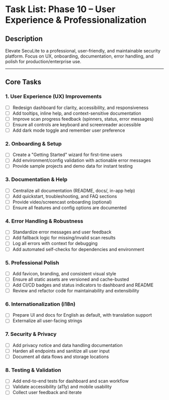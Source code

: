 # Task List: Phase 10 – User Experience & Professionalization

## Description
Elevate SecuLite to a professional, user-friendly, and maintainable security platform. Focus on UX, onboarding, documentation, error handling, and polish for production/enterprise use.

---

## Core Tasks

### 1. User Experience (UX) Improvements
- [ ] Redesign dashboard for clarity, accessibility, and responsiveness
- [ ] Add tooltips, inline help, and context-sensitive documentation
- [ ] Improve scan progress feedback (spinners, status, error messages)
- [ ] Ensure all controls are keyboard and screenreader accessible
- [ ] Add dark mode toggle and remember user preference

### 2. Onboarding & Setup
- [ ] Create a "Getting Started" wizard for first-time users
- [ ] Add environment/config validation with actionable error messages
- [ ] Provide sample projects and demo data for instant testing

### 3. Documentation & Help
- [ ] Centralize all documentation (README, docs/, in-app help)
- [ ] Add quickstart, troubleshooting, and FAQ sections
- [ ] Provide video/screencast onboarding (optional)
- [ ] Ensure all features and config options are documented

### 4. Error Handling & Robustness
- [ ] Standardize error messages and user feedback
- [ ] Add fallback logic for missing/invalid scan results
- [ ] Log all errors with context for debugging
- [ ] Add automated self-checks for dependencies and environment

### 5. Professional Polish
- [ ] Add favicon, branding, and consistent visual style
- [ ] Ensure all static assets are versioned and cache-busted
- [ ] Add CI/CD badges and status indicators to dashboard and README
- [ ] Review and refactor code for maintainability and extensibility

### 6. Internationalization (i18n)
- [ ] Prepare UI and docs for English as default, with translation support
- [ ] Externalize all user-facing strings

### 7. Security & Privacy
- [ ] Add privacy notice and data handling documentation
- [ ] Harden all endpoints and sanitize all user input
- [ ] Document all data flows and storage locations

### 8. Testing & Validation
- [ ] Add end-to-end tests for dashboard and scan workflow
- [ ] Validate accessibility (a11y) and mobile usability
- [ ] Collect user feedback and iterate
